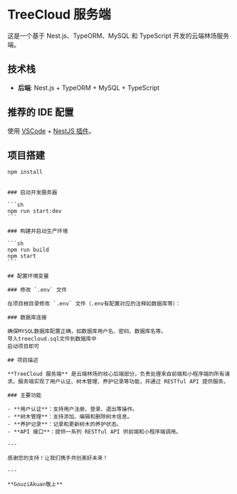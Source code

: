 # TreeCloud 服务端

这是一个基于 Nest.js、TypeORM、MySQL 和 TypeScript 开发的云端林场服务端。

## 技术栈

- **后端**: Nest.js + TypeORM + MySQL + TypeScript

## 推荐的 IDE 配置

使用 [VSCode](https://code.visualstudio.com/) + [NestJS 插件](https://marketplace.visualstudio.com/items?itemName=nestjsx.nestjs)。

## 项目搭建

```sh
npm install
```

````

### 启动开发服务器

```sh
npm run start:dev
```

### 构建并启动生产环境

```sh
npm run build
npm start
```

## 配置环境变量

### 修改 `.env` 文件

在项目根目录修改 `.env` 文件（.env有配置对应的注释如数据库等）：

### 数据库连接

确保MYSQL数据库配置正确，如数据库用户名、密码、数据库名等。
导入treecloud.sql文件到数据库中
启动项目即可

## 项目描述

**TreeCloud 服务端** 是云端林场的核心后端部分，负责处理来自前端和小程序端的所有请求。服务端实现了用户认证、树木管理、养护记录等功能，并通过 RESTful API 提供服务。

### 主要功能

- **用户认证**：支持用户注册、登录、退出等操作。
- **树木管理**：支持添加、编辑和删除树木信息。
- **养护记录**：记录和更新树木的养护状态。
- **API 接口**：提供一系列 RESTful API 供前端和小程序端调用。

---

感谢您的支持！让我们携手共创美好未来！

---

**GouziAkuan敬上**
````
